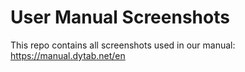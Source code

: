 # User Manual Screenshots

This repo contains all screenshots used in our manual: https://manual.dytab.net/en